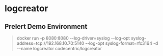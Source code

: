 # logcreator
## Prelert Demo Environment


> docker run -p 8080:8080 --log-driver=syslog --log-opt syslog-address=tcp://192.168.10.70:5140 --log-opt syslog-format=rfc3164  -d --name logcreator codecentric/logcreator